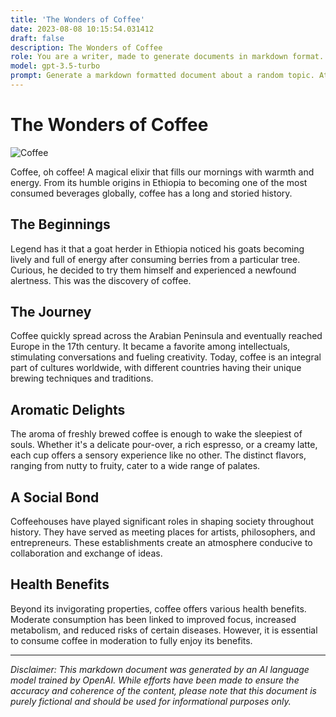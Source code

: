```yaml
---
title: 'The Wonders of Coffee'
date: 2023-08-08 10:15:54.031412
draft: false
description: The Wonders of Coffee
role: You are a writer, made to generate documents in markdown format. It is very important that all of the documents you generate are in valid markdown format.
model: gpt-3.5-turbo
prompt: Generate a markdown formatted document about a random topic. At the bottom, include a disclaimer explaining that the document was generated by you. The first line of the document should be the title. Make sure that the entire document is in proper markdown format, using a mix of various tags to make the document visually appealing.
---
```


# The Wonders of Coffee

![Coffee](https://images.unsplash.com/photo-1519125323395-d4abfddd0fbd)

Coffee, oh coffee! A magical elixir that fills our mornings with warmth and energy. From its humble origins in Ethiopia to becoming one of the most consumed beverages globally, coffee has a long and storied history.

## The Beginnings

Legend has it that a goat herder in Ethiopia noticed his goats becoming lively and full of energy after consuming berries from a particular tree. Curious, he decided to try them himself and experienced a newfound alertness. This was the discovery of coffee.

## The Journey

Coffee quickly spread across the Arabian Peninsula and eventually reached Europe in the 17th century. It became a favorite among intellectuals, stimulating conversations and fueling creativity. Today, coffee is an integral part of cultures worldwide, with different countries having their unique brewing techniques and traditions.

## Aromatic Delights

The aroma of freshly brewed coffee is enough to wake the sleepiest of souls. Whether it's a delicate pour-over, a rich espresso, or a creamy latte, each cup offers a sensory experience like no other. The distinct flavors, ranging from nutty to fruity, cater to a wide range of palates.

## A Social Bond

Coffeehouses have played significant roles in shaping society throughout history. They have served as meeting places for artists, philosophers, and entrepreneurs. These establishments create an atmosphere conducive to collaboration and exchange of ideas.

## Health Benefits

Beyond its invigorating properties, coffee offers various health benefits. Moderate consumption has been linked to improved focus, increased metabolism, and reduced risks of certain diseases. However, it is essential to consume coffee in moderation to fully enjoy its benefits.

---

*Disclaimer: This markdown document was generated by an AI language model trained by OpenAI. While efforts have been made to ensure the accuracy and coherence of the content, please note that this document is purely fictional and should be used for informational purposes only.*